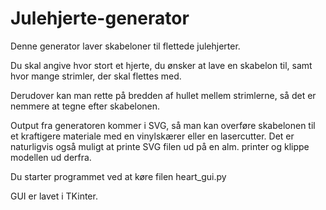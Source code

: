 # Julehjerte-generator
Denne generator laver skabeloner til flettede julehjerter. 

Du skal angive hvor stort et hjerte, du ønsker at lave en skabelon til, samt hvor mange strimler, der skal flettes med.

Derudover kan man rette på bredden af hullet mellem strimlerne, så det er nemmere at tegne efter skabelonen.

Output fra generatoren kommer i SVG, så man kan overføre skabelonen til et kraftigere materiale med en vinylskærer eller en lasercutter. Det er naturligvis også muligt at printe SVG filen ud på en alm. printer og klippe modellen ud derfra.

Du starter programmet ved at køre filen heart_gui.py

GUI er lavet i TKinter.
